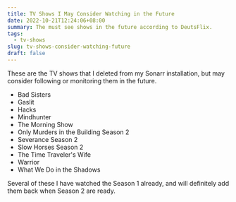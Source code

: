 ```yaml
---
title: TV Shows I May Consider Watching in the Future
date: 2022-10-21T12:24:06+08:00
summary: The must see shows in the future according to DeutsFlix.
tags:
  - tv-shows
slug: tv-shows-consider-watching-future
draft: false
---
```


These are the TV shows that I deleted from my Sonarr installation, but may consider following or monitoring them in the future.

- Bad Sisters
- Gaslit
- Hacks
- Mindhunter
- The Morning Show
- Only Murders in the Building Season 2
- Severance Season 2
- Slow Horses Season 2
- The Time Traveler's Wife
- Warrior
- What We Do in the Shadows

Several of these I have watched the Season 1 already, and will definitely add them back when Season 2 are ready.
